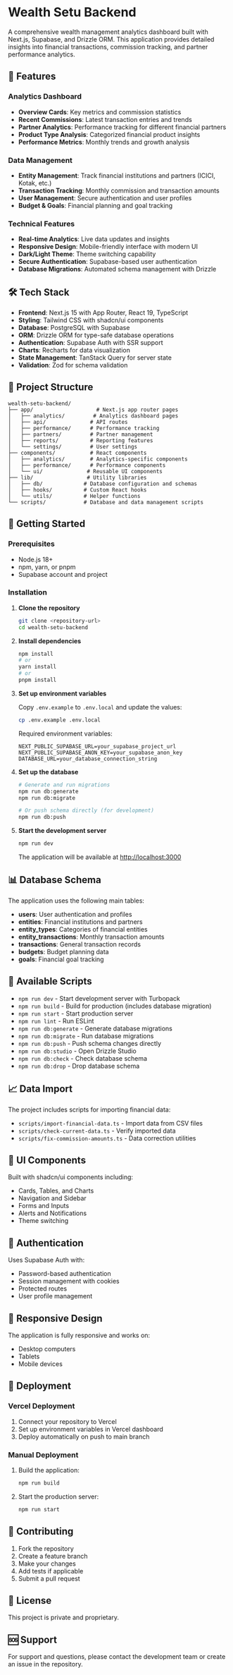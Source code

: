 # Wealth Setu Backend

A comprehensive wealth management analytics dashboard built with Next.js, Supabase, and Drizzle ORM. This application provides detailed insights into financial transactions, commission tracking, and partner performance analytics.

## 🚀 Features

### Analytics Dashboard
- **Overview Cards**: Key metrics and commission statistics
- **Recent Commissions**: Latest transaction entries and trends
- **Partner Analytics**: Performance tracking for different financial partners
- **Product Type Analysis**: Categorized financial product insights
- **Performance Metrics**: Monthly trends and growth analysis

### Data Management
- **Entity Management**: Track financial institutions and partners (ICICI, Kotak, etc.)
- **Transaction Tracking**: Monthly commission and transaction amounts
- **User Management**: Secure authentication and user profiles
- **Budget & Goals**: Financial planning and goal tracking

### Technical Features
- **Real-time Analytics**: Live data updates and insights
- **Responsive Design**: Mobile-friendly interface with modern UI
- **Dark/Light Theme**: Theme switching capability
- **Secure Authentication**: Supabase-based user authentication
- **Database Migrations**: Automated schema management with Drizzle

## 🛠️ Tech Stack

- **Frontend**: Next.js 15 with App Router, React 19, TypeScript
- **Styling**: Tailwind CSS with shadcn/ui components
- **Database**: PostgreSQL with Supabase
- **ORM**: Drizzle ORM for type-safe database operations
- **Authentication**: Supabase Auth with SSR support
- **Charts**: Recharts for data visualization
- **State Management**: TanStack Query for server state
- **Validation**: Zod for schema validation

## 📁 Project Structure

```
wealth-setu-backend/
├── app/                    # Next.js app router pages
│   ├── analytics/         # Analytics dashboard pages
│   ├── api/              # API routes
│   ├── performance/      # Performance tracking
│   ├── partners/         # Partner management
│   ├── reports/          # Reporting features
│   └── settings/         # User settings
├── components/           # React components
│   ├── analytics/        # Analytics-specific components
│   ├── performance/      # Performance components
│   └── ui/              # Reusable UI components
├── lib/                 # Utility libraries
│   ├── db/             # Database configuration and schemas
│   ├── hooks/          # Custom React hooks
│   └── utils/          # Helper functions
└── scripts/            # Database and data management scripts
```

## 🚀 Getting Started

### Prerequisites

- Node.js 18+ 
- npm, yarn, or pnpm
- Supabase account and project

### Installation

1. **Clone the repository**
   ```bash
   git clone <repository-url>
   cd wealth-setu-backend
   ```

2. **Install dependencies**
   ```bash
   npm install
   # or
   yarn install
   # or
   pnpm install
   ```

3. **Set up environment variables**
   
   Copy `.env.example` to `.env.local` and update the values:
   ```bash
   cp .env.example .env.local
   ```
   
   Required environment variables:
   ```env
   NEXT_PUBLIC_SUPABASE_URL=your_supabase_project_url
   NEXT_PUBLIC_SUPABASE_ANON_KEY=your_supabase_anon_key
   DATABASE_URL=your_database_connection_string
   ```

4. **Set up the database**
   ```bash
   # Generate and run migrations
   npm run db:generate
   npm run db:migrate
   
   # Or push schema directly (for development)
   npm run db:push
   ```

5. **Start the development server**
   ```bash
   npm run dev
   ```

   The application will be available at [http://localhost:3000](http://localhost:3000)

## 📊 Database Schema

The application uses the following main tables:

- **users**: User authentication and profiles
- **entities**: Financial institutions and partners
- **entity_types**: Categories of financial entities
- **entity_transactions**: Monthly transaction amounts
- **transactions**: General transaction records
- **budgets**: Budget planning data
- **goals**: Financial goal tracking

## 🔧 Available Scripts

- `npm run dev` - Start development server with Turbopack
- `npm run build` - Build for production (includes database migration)
- `npm run start` - Start production server
- `npm run lint` - Run ESLint
- `npm run db:generate` - Generate database migrations
- `npm run db:migrate` - Run database migrations
- `npm run db:push` - Push schema changes directly
- `npm run db:studio` - Open Drizzle Studio
- `npm run db:check` - Check database schema
- `npm run db:drop` - Drop database schema

## 📈 Data Import

The project includes scripts for importing financial data:

- `scripts/import-financial-data.ts` - Import data from CSV files
- `scripts/check-current-data.ts` - Verify imported data
- `scripts/fix-commission-amounts.ts` - Data correction utilities

## 🎨 UI Components

Built with shadcn/ui components including:
- Cards, Tables, and Charts
- Navigation and Sidebar
- Forms and Inputs
- Alerts and Notifications
- Theme switching

## 🔐 Authentication

Uses Supabase Auth with:
- Password-based authentication
- Session management with cookies
- Protected routes
- User profile management

## 📱 Responsive Design

The application is fully responsive and works on:
- Desktop computers
- Tablets
- Mobile devices

## 🚀 Deployment

### Vercel Deployment

1. Connect your repository to Vercel
2. Set up environment variables in Vercel dashboard
3. Deploy automatically on push to main branch

### Manual Deployment

1. Build the application:
   ```bash
   npm run build
   ```

2. Start the production server:
   ```bash
   npm run start
   ```

## 🤝 Contributing

1. Fork the repository
2. Create a feature branch
3. Make your changes
4. Add tests if applicable
5. Submit a pull request

## 📄 License

This project is private and proprietary.

## 🆘 Support

For support and questions, please contact the development team or create an issue in the repository.
